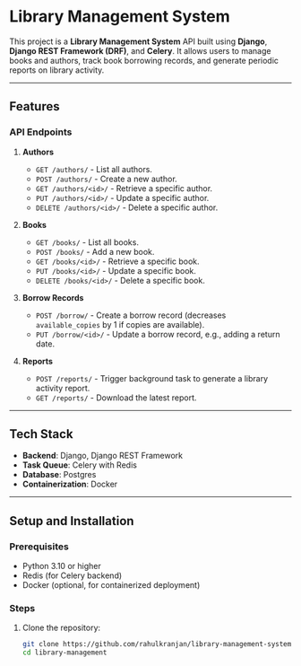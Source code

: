 # **Library Management System**

This project is a **Library Management System** API built using **Django**, **Django REST Framework (DRF)**, and **Celery**. It allows users to manage books and authors, track book borrowing records, and generate periodic reports on library activity.

---

## **Features**

### **API Endpoints**
1. **Authors**
   - `GET /authors/` - List all authors.
   - `POST /authors/` - Create a new author.
   - `GET /authors/<id>/` - Retrieve a specific author.
   - `PUT /authors/<id>/` - Update a specific author.
   - `DELETE /authors/<id>/` - Delete a specific author.

2. **Books**
   - `GET /books/` - List all books.
   - `POST /books/` - Add a new book.
   - `GET /books/<id>/` - Retrieve a specific book.
   - `PUT /books/<id>/` - Update a specific book.
   - `DELETE /books/<id>/` - Delete a specific book.

3. **Borrow Records**
   - `POST /borrow/` - Create a borrow record (decreases `available_copies` by 1 if copies are available).
   - `PUT /borrow/<id>/` - Update a borrow record, e.g., adding a return date.

4. **Reports**
   - `POST /reports/` - Trigger background task to generate a library activity report.
   - `GET /reports/` - Download the latest report.

---

## **Tech Stack**
- **Backend**: Django, Django REST Framework
- **Task Queue**: Celery with Redis
- **Database**: Postgres
- **Containerization**: Docker

---

## **Setup and Installation**

### **Prerequisites**
- Python 3.10 or higher
- Redis (for Celery backend)
- Docker (optional, for containerized deployment)

### **Steps**
1. Clone the repository:
   ```bash
   git clone https://github.com/rahulkranjan/library-management-system.git
   cd library-management
